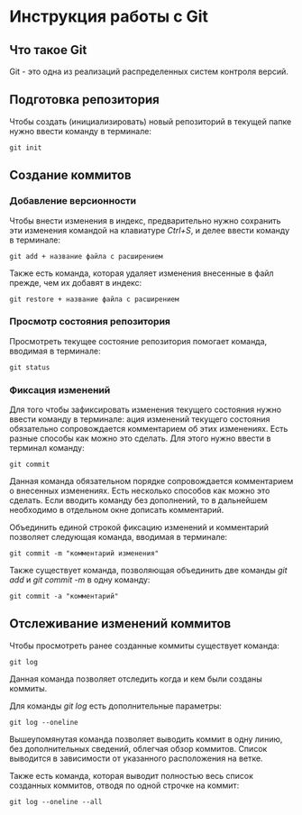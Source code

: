 # **Инструкция работы с Git**

## Что такое Git

Git - это одна из реализаций распределенных систем контроля версий.

## Подготовка репозитория

Чтобы создать (инициализировать) новый репозиторий в текущей папке нужно ввести команду в терминале:

    git init

## Создание коммитов

### Добавление версионности

Чтобы внести изменения в индекс, предварительно нужно сохранить эти изменения командой на клавиатуре *Ctrl+S*, и делее ввести команду в терминале:

    git add + название файла с расширением

Также есть команда, которая удаляет изменения внесенные в файл прежде, чем их добавят в индекс:

    git restore + название файла с расширением

### Просмотр состояния репозитория

Просмотреть текущее состояние репозитория помогает команда, вводимая в терминале:

    git status

### Фиксация изменений

Для того чтобы зафиксировать изменения текущего состояния нужно ввести команду в терминале: ация изменений текущего состояния обязательно сопровождается комментарием об этих изменениях. Есть разные способы как можно это сделать. Для этого нужно ввести в терминал команду:

    git commit

Данная команда обязательном порядке сопровождается комментарием о внесенных изменениях. Есть несколько способов как можно это сделать. Если вводить команду без дополнений, то в дальнейшем необходимо в отдельном окне дописать комментарий. 

Объединить единой строкой фиксацию изменений и комментарий позволяет следующая команда, вводимая в терминале:

    git commit -m "комментарий изменения"

Также существует команда, позволяющая объединить две команды *git add* и *git commit -m* в одну команду: 

    git commit -a "комментарий"

## Отслеживание изменений коммитов

Чтобы просмотреть ранее созданные коммиты существует команда:

    git log

Данная команда позволяет отследить когда и кем были созданы коммиты.

Для команды *git log* есть дополнительные параметры: 

    git log --oneline

Вышеупомянутая команда позволяет выводить коммит в одну линию, без дополнительных сведений, облегчая обзор коммитов. Список выводится в зависимости от указанного расположения на ветке.

Также есть команда, которая выводит полностью весь список созданных коммитов, отводя по одной строчке на коммит:

    git log --oneline --all
